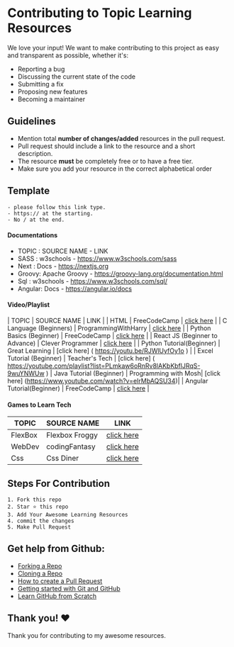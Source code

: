 # Contributing to Topic Learning Resources
We love your input! We want to make contributing to this project as easy and transparent as possible, whether it's:

- Reporting a bug
- Discussing the current state of the code
- Submitting a fix
- Proposing new features
- Becoming a maintainer

## Guidelines

- Mention total **number of changes/added** resources in the pull request.
- Pull request should include a link to the resource and a short description.
- The resource **must** be completely free or to have a free tier.
- Make sure you add your resource in the correct alphabetical order

## Template
    - please follow this link type.
    - https:// at the starting.
    - No / at the end.
#### Documentations
- TOPIC : SOURCE NAME   - LINK
- SASS  : w3schools     - https://www.w3schools.com/sass
- Next  : Docs          - https://nextjs.org
- Groovy: Apache Groovy - https://groovy-lang.org/documentation.html
- Sql   : w3schools     - https://www.w3schools.com/sql/ 
- Angular: Docs        - https://angular.io/docs

#### Video/Playlist
| TOPIC                          | SOURCE NAME          | LINK                                                      |
| HTML                           | FreeCodeCamp         | [click here](https://www.youtube.com/watch?v=pQN-pnXPaVg) |
| C Language (Beginners)         | ProgrammingWithHarry | [click here](https://www.youtube.com/watch?v=_MF8L7ZxwRE) |
| Python Basics (Beginner)       | FreeCodeCamp         | [click here](https://www.youtube.com/watch?v=rfscVS0vtbw) |
| React JS (Beginner to Advance) | Clever Programmer    | [click here](https://www.youtube.com/watch?v=-cMqr9HpZ-Y) |
| Python Tutorial(Beginner)      | Great Learning       | [click here] ( https://youtu.be/RJWlUyfOy1o )             |
| Excel Tutorial (Beginner)      | Teacher's Tech       | [click here] ( https://youtube.com/playlist?list=PLmkaw6oRnRv8lAKbKbflJRqS-9wuYNWUw ) 
| Java Tutorial  (Beginner)      | Programming with Mosh| [click here] (https://www.youtube.com/watch?v=eIrMbAQSU34)|
| Angular Tutorial(Beginner)     | FreeCodeCamp         | [click here](https://youtu.be/2OHbjep_WjQ )              |




#### Games to Learn Tech
| TOPIC                          | SOURCE NAME       | LINK                                                      |
| ------------------------------ | ----------------- | --------------------------------------------------------- |
| FlexBox                        | Flexbox Froggy    | [click here](http://flexboxfroggy.com/)                   |
| WebDev                         | codingFantasy     | [click here](https://codingfantasy.com/) |
| Css                            | Css Diner         | [click here](https://flukeout.github.io/)|




## Steps For Contribution

    1. Fork this repo
    2. Star ⭐ this repo
    3. Add Your Awesome Learning Resources
    4. commit the changes
    5. Make Pull Request


## Get help from Github:

- [Forking a Repo](https://help.github.com/en/github/getting-started-with-github/fork-a-repo)
- [Cloning a Repo](https://help.github.com/en/desktop/contributing-to-projects/creating-an-issue-or-pull-request)
- [How to create a Pull Request](https://opensource.com/article/19/7/create-pull-request-github)
- [Getting started with Git and GitHub](https://towardsdatascience.com/getting-started-with-git-and-github-6fcd0f2d4ac6)
- [Learn GitHub from Scratch](https://lab.github.com/githubtraining/introduction-to-github)


## Thank you! ❤️
Thank you for contributing to my awesome resources.
